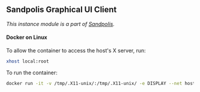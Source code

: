 ## Sandpolis Graphical UI Client
_This instance module is a part of [Sandpolis](https://github.com/sandpolis/sandpolis)._

#### Docker on Linux
To allow the container to access the host's X server, run:
```sh
xhost local:root
```

To run the container:
```sh
docker run -it -v /tmp/.X11-unix/:/tmp/.X11-unix/ -e DISPLAY --net host sandpolis/client/lifegem:debug
```
